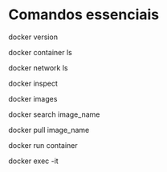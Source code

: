 # Comandos essenciais

docker version

docker container ls

docker network ls

docker inspect

docker images

docker search image_name

docker pull image_name

docker run container

docker exec -it

